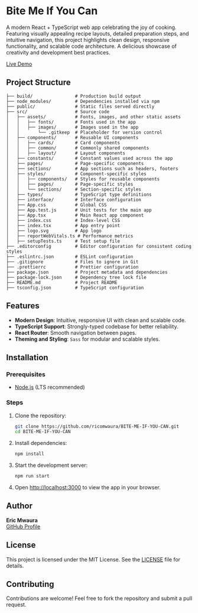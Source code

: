 # Bite Me If You Can

A modern React + TypeScript web app celebrating the joy of cooking. Featuring visually appealing recipe layouts, detailed preparation steps, and intuitive navigation, this project highlights clean design, responsive functionality, and scalable code architecture. A delicious showcase of creativity and development best practices.

[Live Demo](https://ricomwaura.github.io/BITE-ME-IF-YOU-CAN/)

## Project Structure

```
├── build/                # Production build output
├── node_modules/         # Dependencies installed via npm
├── public/               # Static files served directly
├── src/                  # Source code
│   ├── assets/           # Fonts, images, and other static assets
│   │   ├── fonts/        # Fonts used in the app
│   │   ├── images/       # Images used in the app
│   │       └── .gitkeep  # Placeholder for version control
│   ├── components/       # Reusable UI components
│   │   ├── cards/        # Card components
│   │   ├── common/       # Commonly shared components
│   │   ├── layout/       # Layout components
│   ├── constants/        # Constant values used across the app
│   ├── pages/            # Page-specific components
│   ├── sections/         # App sections such as headers, footers
│   ├── styles/           # Component-specific styles
│   │   ├── components/   # Styles for reusable components
│   │   ├── pages/        # Page-specific styles
│   │   └── sections/     # Section-specific styles
│   ├── types/            # TypeScript type definitions
│   ├── interface/        # Interface configuration 
│   ├── App.css           # Global CSS
│   ├── App.test.js       # Unit tests for the main app
│   ├── App.tsx           # Main React app component
│   ├── index.css         # Index-level CSS
│   ├── index.tsx         # App entry point
│   ├── logo.svg          # App logo
│   ├── reportWebVitals.ts # Performance metrics
│   ├── setupTests.ts     # Test setup file
├── .editorconfig         # Editor configuration for consistent coding styles
├── .eslintrc.json        # ESLint configuration
├── .gitignore            # Files to ignore in Git
├── .prettierrc           # Prettier configuration
├── package.json          # Project metadata and dependencies
├── package-lock.json     # Dependency tree lock file
├── README.md             # Project README
├── tsconfig.json         # TypeScript configuration
```

## Features

- **Modern Design**: Intuitive, responsive UI with clean and scalable code.
- **TypeScript Support**: Strongly-typed codebase for better reliability.
- **React Router**: Smooth navigation between pages.
- **Theming and Styling**: `Sass` for modular and scalable styles.

## Installation

### Prerequisites

- [Node.js](https://nodejs.org/) (LTS recommended)

### Steps

1. Clone the repository:
   ```bash
   git clone https://github.com/ricomwaura/BITE-ME-IF-YOU-CAN.git
   cd BITE-ME-IF-YOU-CAN
   ```

2. Install dependencies:
   ```bash
   npm install
   ```

3. Start the development server:
   ```bash
   npm run start
   ```

4. Open [http://localhost:3000](http://localhost:3000) to view the app in your browser.

## Author

**Eric Mwaura**  
[GitHub Profile](https://github.com/ricomwaura)

## License

This project is licensed under the MIT License. See the [LICENSE](LICENSE) file for details.

## Contributing

Contributions are welcome! Feel free to fork the repository and submit a pull request.
